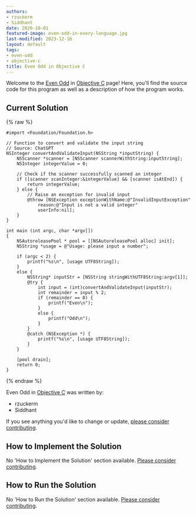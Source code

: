 ```yaml
---
authors:
- rzuckerm
- Siddhant
date: 2020-10-01
featured-image: even-odd-in-every-language.jpg
last-modified: 2023-12-16
layout: default
tags:
- even-odd
- objective-c
title: Even Odd in Objective C
---
```


Welcome to the [Even Odd](https://sampleprograms.io/projects/even-odd) in [Objective C](https://sampleprograms.io/languages/objective-c) page! Here, you'll find the source code for this program as well as a description of how the program works.

## Current Solution

{% raw %}

```objective_c
#import <Foundation/Foundation.h>

// Function to convert and validate the input string
// Source: ChatGPT
NSInteger convertAndValidateInput(NSString *inputString) {
    NSScanner *scanner = [NSScanner scannerWithString:inputString];
    NSInteger integerValue = 0;

    // Check if the scanner successfully scanned an integer
    if ([scanner scanInteger:&integerValue] && [scanner isAtEnd]) {
        return integerValue;
    } else {
        // Raise an exception for invalid input
        @throw [NSException exceptionWithName:@"InvalidInputException"
            reason:@"Input is not a valid integer"
            userInfo:nil];
    }
}

int main (int argc, char *argv[])
{
    NSAutoreleasePool * pool = [[NSAutoreleasePool alloc] init];
    NSString *usage = @"Usage: please input a number";

    if (argc < 2) {
        printf("%s\n", [usage UTF8String]);
    }
    else {
        NSString* inputStr = [NSString stringWithUTF8String:argv[1]];
        @try {
            int input = (int)convertAndValidateInput(inputStr);
            int remainder = input % 2;
            if (remainder == 0) {
                printf("Even\n");
            }
            else {
                printf("Odd\n");
            }
        }
        @catch (NSException *) {
            printf("%s\n", [usage UTF8String]);
        }
    }

    [pool drain];
    return 0;
}
```

{% endraw %}

Even Odd in [Objective C](https://sampleprograms.io/languages/objective-c) was written by:

- rzuckerm
- Siddhant

If you see anything you'd like to change or update, [please consider contributing](https://github.com/TheRenegadeCoder/sample-programs).

## How to Implement the Solution

No 'How to Implement the Solution' section available. [Please consider contributing](https://github.com/TheRenegadeCoder/sample-programs-website).

## How to Run the Solution

No 'How to Run the Solution' section available. [Please consider contributing](https://github.com/TheRenegadeCoder/sample-programs-website).